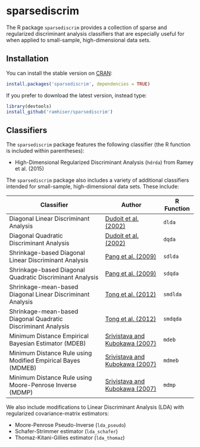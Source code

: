 # sparsediscrim

The R package `sparsediscrim` provides a collection of sparse and regularized discriminant
analysis classifiers that are especially useful for when applied to
small-sample, high-dimensional data sets.

## Installation

You can install the stable version on [CRAN](http://cran.r-project.org/package=sparsediscrim):

```r
install.packages('sparsediscrim', dependencies = TRUE)
```

If you prefer to download the latest version, instead type:

```r
library(devtools)
install_github('ramhiser/sparsediscrim')
```

## Classifiers

The `sparsediscrim` package features the following classifier (the R function
is included within parentheses):

* High-Dimensional Regularized Discriminant Analysis (`hdrda`) from Ramey et al. (2015)

The `sparsediscrim` package also includes a variety of additional classifiers
intended for small-sample, high-dimensional data sets. These include:

| Classifier                                                    | Author                                                                                             | R Function |
|---------------------------------------------------------------|----------------------------------------------------------------------------------------------------|------------|
| Diagonal Linear Discriminant Analysis                         | [Dudoit et al. (2002)](http://www.tandfonline.com/doi/abs/10.1198/016214502753479248)              | `dlda`     |
| Diagonal Quadratic Discriminant Analysis                      | [Dudoit et al. (2002)](http://www.tandfonline.com/doi/abs/10.1198/016214502753479248)              | `dqda`     |
| Shrinkage-based Diagonal Linear Discriminant Analysis         | [Pang et al. (2009)](http://onlinelibrary.wiley.com/doi/10.1111/j.1541-0420.2009.01200.x/abstract) | `sdlda`    |
| Shrinkage-based Diagonal Quadratic Discriminant Analysis      | [Pang et al. (2009)](http://onlinelibrary.wiley.com/doi/10.1111/j.1541-0420.2009.01200.x/abstract) | `sdqda`    |
| Shrinkage-mean-based Diagonal Linear Discriminant Analysis    | [Tong et al. (2012)](http://bioinformatics.oxfordjournals.org/content/28/4/531.long)               | `smdlda`   |
| Shrinkage-mean-based Diagonal Quadratic Discriminant Analysis | [Tong et al. (2012)](http://bioinformatics.oxfordjournals.org/content/28/4/531.long)               | `smdqda`   |
| Minimum Distance Empirical Bayesian Estimator (MDEB)          | [Srivistava and Kubokawa (2007)](http://www.utstat.utoronto.ca/~srivasta/exp1.pdf)                 | `mdeb`     |
| Minimum Distance Rule using Modified Empirical Bayes (MDMEB)  | [Srivistava and Kubokawa (2007)](http://www.utstat.utoronto.ca/~srivasta/exp1.pdf)                 | `mdmeb`    |
| Minimum Distance Rule using Moore-Penrose Inverse (MDMP)      | [Srivistava and Kubokawa (2007)](http://www.utstat.utoronto.ca/~srivasta/exp1.pdf)                 | `mdmp`     |

We also include modifications to Linear Discriminant Analysis (LDA) with
regularized covariance-matrix estimators:

* Moore-Penrose Pseudo-Inverse (`lda_pseudo`)
* Schafer-Strimmer estimator (`lda_schafer`)
* Thomaz-Kitani-Gillies estimator (`lda_thomaz`)
